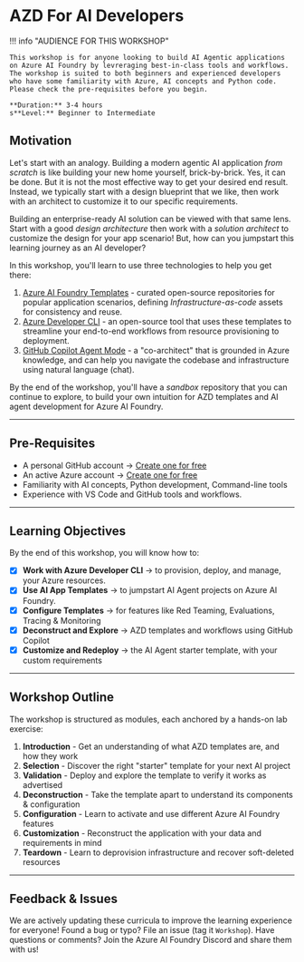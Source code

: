 # AZD For AI Developers

!!! info "AUDIENCE FOR THIS WORKSHOP"
   
    This workshop is for anyone looking to build AI Agentic applications on Azure AI Foundry by levreraging best-in-class tools and workflows. The workshop is suited to both beginners and experienced developers who have some familiarity with Azure, AI concepts and Python code. Please check the pre-requisites before you begin.

    **Duration:** 3-4 hours  
    s**Level:** Beginner to Intermediate  


## Motivation

Let's start with an analogy. Building a modern agentic AI application _from scratch_ is like building your new home yourself, brick-by-brick. Yes, it can be done. But it is not the most effective way to get your desired end result. Instead, we typically start with a design blueprint that we like, then work with an architect to customize it to our specific requirements.

Building an enterprise-ready AI solution can be viewed with that same lens. Start with a good _design architecture_ then work with a _solution architect_ to customize the design for your app scenario! But, how can you jumpstart this learning journey as an AI developer?

In this workshop, you'll learn to use three technologies to help you get there:

1. [Azure AI Foundry Templates](https://ai.azure.com/templates) - curated open-source repositories for popular application scenarios, defining _Infrastructure-as-code_ assets for consistency and reuse.
1. [Azure Developer CLI](https://aka.ms/azd) - an open-source tool that uses these templates to streamline your end-to-end workflows from resource provisioning to deployment.
1. [GitHub Copilot Agent Mode](https://code.visualstudio.com/docs/copilot/chat/chat-agent-mode) - a "co-architect" that is grounded in Azure knowledge, and can help you navigate the codebase and infrastructure using natural language (chat).

By the end of the workshop, you'll have a _sandbox_ repository that you can continue to explore, to build your own intuition for AZD templates and AI agent development for Azure AI Foundry.

---


## Pre-Requisites

- A personal GitHub account → [Create one for free](https://github.com/signup)
- An active Azure account → [Create one for free](https://aka.ms/free)
- Familiarity with AI concepts, Python development, Command-line tools
- Experience with VS Code and GitHub tools and workflows.

---

## Learning Objectives

By the end of this workshop, you will know how to:

- [X] **Work with Azure Developer CLI** → to provision, deploy, and manage, your Azure resources.
- [X] **Use AI App Templates** →  to jumpstart AI Agent projects on Azure AI Foundry.
- [X] **Configure Templates** →  for features like Red Teaming, Evaluations, Tracing & Monitoring
- [X] **Deconstruct and Explore** →  AZD templates and workflows using GitHub Copilot
- [X] **Customize and Redeploy** →  the AI Agent starter template, with your custom requirements

---

## Workshop Outline

The workshop is structured as modules, each anchored by a hands-on lab exercise:

1. **Introduction** - Get an understanding of what AZD templates are, and how they work
1. **Selection** - Discover the right "starter" template for your next AI project
1. **Validation** - Deploy and explore the template to verify it works as advertised
1. **Deconstruction** - Take the template apart to understand its components & configuration
1. **Configuration** - Learn to activate and use different Azure AI Foundry features
1. **Customization** - Reconstruct the application with your data and requirements in mind
1. **Teardown** - Learn to deprovision infrastructure and recover soft-deleted resources

---

## Feedback & Issues

We are actively updating these curricula to improve the learning experience for everyone! Found a bug or typo? File an issue (tag it `Workshop`). Have questions or comments? Join the Azure AI Foundry Discord and share them with us!